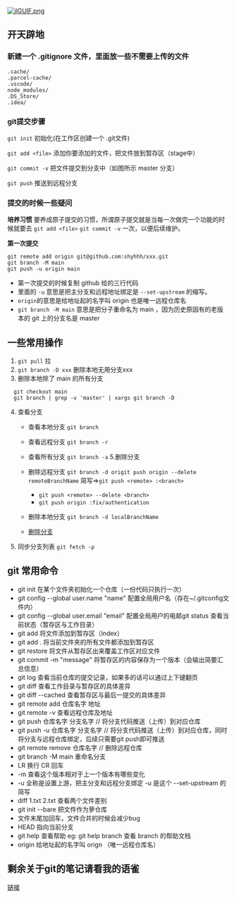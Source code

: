[![jlGUlF.png](https://s1.ax1x.com/2022/07/01/jlGUlF.png)](https://imgtu.com/i/jlGUlF)

## 开天辟地

### 新建一个 .gitignore 文件，里面放一些不需要上传的文件

```shell
.cache/
.parcel-cache/
.vscode/
node_modules/
.DS_Store/
.idea/
```

### git提交步骤

  `git init`  初始化(在工作区创建一个 .git文件)

  `git add <file>` 添加你要添加的文件，把文件放到暂存区（stage中）

  `git commit -v` 把文件提交到分支中（如图所示 master 分支）

  `git push` 推送到远程分支

### 提交的时候一些疑问

**培养习惯**
 要养成原子提交的习惯，所谓原子提交就是当每一次做完一个功能的时候就要去 `git add <file>` `git commit -v` 一次，以便后续维护。

**第一次提交**

```
git remote add origin git@github.com:shyhhh/xxx.git
git branch -M main
git push -u origin main
```

- 第一次提交的时候复制 github 给的三行代码
- 里面的 `-u` 意思是把主分支和远程地址绑定是 `--set-upstream` 的缩写。
- `origin`的意思是给地址起的名字叫 origin 也是唯一远程仓库名
- `git branch -M main` 意思是把分子重命名为 main ，因为历史原因有的老版本的 git 上的分支名是 master

## 一些常用操作

1. `git pull` 拉
2. `git branch -D xxx`  删除本地无用分支xxx
3. 删除本地除了 main 的所有分支

```
  git checkout main
  git branch | grep -v 'master' | xargs git branch -D
```
4. 查看分支
   - 查看本地分支 `git branch`
   - 查看远程分支 `git branch -r`
   - 查看所有分支 `git branch -a`
5.删除分支
   - 删除远程分支  `git branch -d origit push origin --delete remoteBranchName` 简写=>`git push <remote> :<branch>`
     - `git push <remote> --delete <branch>`
     - `git push origin :fix/authentication`
   - 删除本地分支  `git branch -d localBranchName`

    - [删除分支](https://chinese.freecodecamp.org/news/how-to-delete-a-git-branch-both-locally-and-remotely/)

6. 同步分支列表 `git fetch -p`

## git 常用命令

- git init 在某个文件夹初始化一个仓库（一份代码只执行一次）
- git config --global user.name "name"  配置全局用户名（存在~/.gitconfig文件内）
- git config --global user.email "email" 配置全局用户的电邮git status 查看当前状态（暂存区与工作目录）
- git add <file> 将文件添加到暂存区（index）
- git add .     将当前文件夹的所有文件都添加到暂存区
- git restore <file>  将文件从暂存区出来覆盖工作区对应文件
- git commit -m "message"  将暂存区的内容保存为一个版本（会输出简要汇总信息）
- git log 查看当前仓库的提交记录，如果多的话可以通过上下键翻页
- git diff 查看工作目录与暂存区的具体差异
- git diff --cached 查看暂存区与最后一提交的具体差异
- git remote add  仓库名字 地址
- git remote -v   查看远程仓库及地址
- git push 仓库名字 分支名字 // 将分支代码推送（上传）到对应仓库
- git push -u 仓库名字 分支名字 // 将分支代码推送（上传）到对应仓库，同时将分支与远程仓库绑定，后续只需要git push即可推送
- git remote remove 仓库名字 // 删除远程仓库
- git branch -M main 重命名分支
- LR  换行    CR 回车
- -m  查看这个版本相对于上一个版本有哪些变化
- -u   全称是设置上游，把主分支和远程分支绑定 -u 是这个 --set-upstream 的简写
- diff 1.txt 2.txt 查看两个文件差别
- git init --bare 把文件作为萝仓库
- 文件末尾加回车，文件合并的时候会减少bug
- HEAD 指向当前分支
- git help <command> 查看帮助 eg: git help branch 查看 branch 的帮助文档
- origin 给地址起的名字叫 orign （唯一远程仓库名）

## 剩余关于git的笔记请看我的语雀

[链接](https://www.yuque.com/g/promise-5hnnh/vyvig1/collaborator/join?token=NNsJcgtEisg40Xhy#)
